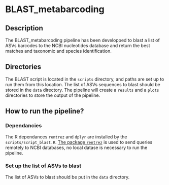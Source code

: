 # BLAST_metabarcoding

## Description
The BLAST_metabarcoding pipeline has been developped to blast a list of ASVs barcodes to the NCBI nucleotides database and return the best matches and taxonomic and species identification.

## Directories
The BLAST script is located in the ```scripts``` directory, and paths are set up to run them from this location. The list of ASVs sequences to blast should be stored in the ```data``` directory.
The pipeline will create a ```results``` and a ```plots``` directories to store the output of the pipeline.

## How to run the pipeline?

### Dependancies
The R dependances ```rentrez``` and ```dplyr``` are installed by the ```scripts/script_blast.R```.
[The package ```rentrez```](https://github.com/ropensci/rentrez) is used to send queries remotely to NCBI databases, no local datase is necessary to run the pipeline.

### Set up the list of ASVs to blast
The list of ASVs to blast should be put in the ```data``` directory.
